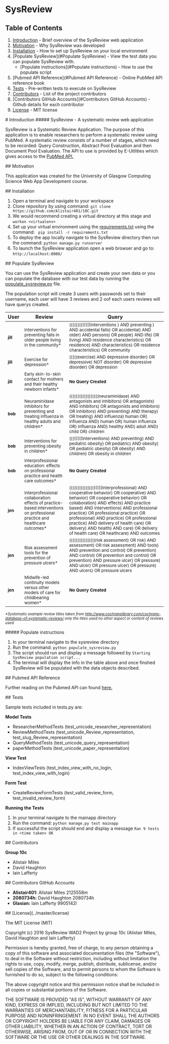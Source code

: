 # SysReview 

## Table of Contents
1. [Introduction](#intro) - Brief overview of the SysReview web application
2. [Motivation](#Motivation) - Why SysReview was developed
3. [Installation](#Installation) - How to set up SysReview on your local environment
4. [Populate SysReview](#Populate SysReview) - View the test data you can populate SysReview with.
    * [Populate instructions](#Populate instructions) - How to use the populate script
5. [Pubmed API Reference](#Pubmed API Reference) - Online PubMed API reference book
6. [Tests](#Tests) - Pre-written tests to execute on SysReview
7. [Contributors](#Contributors) - List of the project contributors
8. [Contributors GitHub Accounts](#Contributors GitHub Accounts) - Github details for each contributor
9. [License](#License) - MIT license 

<div id='intro'/>
# Introduction
##### SysReview - A systematic review web application

SysReview is a Systematic Review Application. The purpose of this application is to enable researchers to perform a systematic review using PubMed. A systematic review consists of a number of stages, which need to be recorded:  Query Construction, Abstract Pool Evaluation and then Document Pool Evaluation. The API to use is provided by E-Utilities which gives access to the [PubMed API.](http://www.ncbi.nlm.nih.gov/home/api.shtml "PubMed API")

<div id='Motivation'/>
## Motivation

This application was created for the University of Glasgow Computing Science Web App Development course. 

<div id='Installation'/>
## Installation

 1. Open a terminal and navigate to your workspace
 2. Clone repository by using command: ``` git clone https://github.com/Alistair401/10C.git ```
 3. We would recommend creating a virtual directory at this stage and ``` workon <virtualenv> ```
 4. Set up your virtual environment using the [requirements.txt](../master/requirements.txt) using the command: ```  pip install -r requirements.txt ```
 5. To deploy the app locally navigate to the SysReview directory then run the command: ```python manage.py runserver```
 6. To launch the SysReview application open a web browser and go to: ```http://localhost:8000/```

<div id='Populate SysReview'/>
## Populate SysReview

You can use the SysReview application and create your own data or you can populate the database with our test data by running the [populate_sysreview.py](../master/SysReview/populate_sysreview.py) file.

The population script will create 3 users with passwords set to their username, each user will have 3 reviews and 2 oof each users reviews will have querys created.

User | Review | Query
--- | --- | ---
<sub>**jill**</sub> | <sub>Interventions for preventing falls in older people living in the community*</sub> | <sub>(((((((((((((Interventions ) AND preventing ) AND accidental falls) OR accidental) AND older) AND persons) OR people) AND life) OR living) AND residence characteristics) OR residence) AND characteristics) OR residence characteristics) OR community </sub>
<sub>**jill**</sub> | <sub>Exercise for depression*</sub> | <sub>(((((exercise) AND depressive disorder) OR depressive) NOT disorder) OR depressive disorder) OR depression </sub>
<sub>**jill**</sub> | <sub>Early skin-to-skin contact for mothers and their healthy newborn infants*</sub> | <sub>**No Query Created**</sub>
<sub>**bob**</sub> | <sub>Neuraminidase inhibitors for preventing and treating influenza in healthy adults and children*</sub> | <sub>((((((((((((((((((neuraminidase) AND antagonists and inhibitors) OR antagonists) AND inhibitors) OR antagonists and inhibitors) OR inhibitors) AND preventing) AND therapy) OR treating) AND influenza) human OR) influenza AND) human OR) human influenza OR) influenza AND) healthy AND) adult AND) child OR) children </sub>
<sub>**bob**</sub> | <sub>Interventions for preventing obesity in children*</sub> | <sub>((((((((Interventions) AND preventing) AND pediatric obesity) OR pediatric) AND obesity) OR pediatric obesity) OR obesity) AND children) OR obesity in children</sub>
<sub>**bob**</sub> | <sub>Interprofessional education: effects on professional practice and health care outcomes*</sub> | <sub>**No Query Created**</sub>
<sub>**jen**</sub> | <sub>Interprofessional collaboration: effects of practice-based interventions on professional practice and healthcare outcomes*</sub> | <sub>((((((((((((((((((((Interprofessional) AND cooperative behavior) OR cooperative) AND behavior) OR cooperative behavior) OR collaboration) AND effects) AND practice based) AND interventions) AND professional practice) OR professional practice) OR professional) AND practice) OR professional practice) AND delivery of health care) OR delivery) AND health) AND care) OR delivery of health care) OR healthcare) AND outcomes </sub>
<sub>**jen**</sub> | <sub>Risk assessment tools for the prevention of pressure ulcers*</sub> | <sub>((((((((((((((((risk assessment) OR risk) AND assessment) OR risk assessment) AND tools) AND prevention and control) OR prevention) AND control) OR prevention and control) OR prevention) AND pressure ulcer) OR pressure) AND ulcer) OR pressure ulcer) OR pressure) AND ulcers) OR pressure ulcers </sub>
<sub>**jen**</sub> | <sub>Midwife-led continuity models versus other models of care for childbearing women*</sub> | <sub>**No Query Created**</sub>
<sub>_*Systematic example review titles taken from http://www.cochranelibrary.com/cochrane-database-of-systematic-reviews/ only the titles used no other aspect or content of reviews used_</sub>

<div id='Populate instructions'/>
##### Populate instructions

1. In your terminal navigate to the sysreview directory
2. Run the command: ``` python populate_sysreview.py ```
3. The script should run and display a message followed by ```Starting SysReview population script...```
4. The terminal will display the info in the table above and once finshed SysReview will be populated with the data objects described.

<div id='Pubmed API Reference'/>
## Pubmed API Reference

Further reading on the Pubmed API can found [here.](http://www.ncbi.nlm.nih.gov/books/NBK25500/ "Pubmed API")

<div id='Tests'/>
## Tests

   Sample tests included in tests.py are:
   
   **Model Tests**
   
   * ResearcherMethodTests (test_unicode_researcher_representation)
   * ReviewMethodTests  (test_unicode_Review_representation, test_slug_Review_representation)
   * QueryMethodTests   (test_unicode_query_representation)
   * paperMethodTests   (test_unicode_paper_representation)

   **View Test**
   
   * IndexViewTests  (test_index_view_with_no_login, test_index_view_with_login)
   
   **Form Test**

   * CreateReviewFormTests (test_valid_review_form, test_invalid_review_form)
   
**Running the Tests**

1. In your terminal navigate to the mainapp directory
2. Run the command: ``` python manage.py test mainapp ```
3. If successful the script should end and display a message ```Ran 9 tests in <time taken> OK```

<div id='Contributors'/>
## Contributors

   **Group 10c**
   
   * Alistair Miles
   * David Haughton
   * Iain Lafferty

<div id='Contributors GitHub Accounts'/>
## Contributors GitHub Accounts

  * **Alistair401:**   Alistair Miles 2125558m
  * **2080734h:**      David Haughton 2080734h
  * **Glasian:**       Iain Lafferty  9905142l

<div id='License'/>
## [License](../master/license)

The MIT License (MIT)

Copyright (c) 2016 SysReview WAD2 Project by group 10c (Alistair Miles, David Haughton and Iain Lafferty)

Permission is hereby granted, free of charge, to any person obtaining a copy
of this software and associated documentation files (the "Software"), to deal
in the Software without restriction, including without limitation the rights
to use, copy, modify, merge, publish, distribute, sublicense, and/or sell
copies of the Software, and to permit persons to whom the Software is
furnished to do so, subject to the following conditions:

The above copyright notice and this permission notice shall be included in all
copies or substantial portions of the Software.

THE SOFTWARE IS PROVIDED "AS IS", WITHOUT WARRANTY OF ANY KIND, EXPRESS OR
IMPLIED, INCLUDING BUT NOT LIMITED TO THE WARRANTIES OF MERCHANTABILITY,
FITNESS FOR A PARTICULAR PURPOSE AND NONINFRINGEMENT. IN NO EVENT SHALL THE
AUTHORS OR COPYRIGHT HOLDERS BE LIABLE FOR ANY CLAIM, DAMAGES OR OTHER
LIABILITY, WHETHER IN AN ACTION OF CONTRACT, TORT OR OTHERWISE, ARISING FROM,
OUT OF OR IN CONNECTION WITH THE SOFTWARE OR THE USE OR OTHER DEALINGS IN THE
SOFTWARE.
